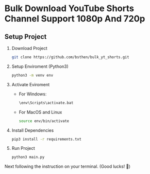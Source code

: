 # Bulk Download YouTube Shorts Channel Support 1080p And 720p

## Setup Project

1. Download Project

    ```bash
    git clone https://github.com/bsthen/bulk_yt_shorts.git
    ```

2. Setup Enviroment (Python3)

    ```bash
    python3 -m venv env
    ```

3. Activate Eviroment

    - For Windows:

        ```bash
        \env\Scripts\activate.bat
        ```

    - For MacOS and Linux

        ```bash
        source env/bin/activate
        ```

4. Install Dependencies

    ```bash
    pip3 install -r requirements.txt
    ```

5. Run Project

    ```bash
    python3 main.py
    ```

Next following the instruction on your terminal. (Good lucks! 👋)
